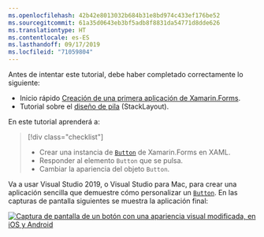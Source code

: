 ```yaml
---
ms.openlocfilehash: 42b42e8013032b684b31e8bd974c433ef176be52
ms.sourcegitcommit: 61a35d0643eb3bf5adb8f8831da54771d8dde626
ms.translationtype: HT
ms.contentlocale: es-ES
ms.lasthandoff: 09/17/2019
ms.locfileid: "71059804"
---
```

Antes de intentar este tutorial, debe haber completado correctamente lo siguiente:

- Inicio rápido [Creación de una primera aplicación de Xamarin.Forms](~/get-started/first-app/index.md).
- Tutorial sobre el [diseño de pila](~/get-started/tutorials/stacklayout/index.yml) (StackLayout).

En este tutorial aprenderá a:

> [!div class="checklist"]
>
> - Crear una instancia de [`Button`](xref:Xamarin.Forms.Button) de Xamarin.Forms en XAML.
> - Responder al elemento `Button` que se pulsa.
> - Cambiar la apariencia del objeto `Button`.

Va a usar Visual Studio 2019, o Visual Studio para Mac, para crear una aplicación sencilla que demuestre cómo personalizar un [`Button`](xref:Xamarin.Forms.Button). En las capturas de pantalla siguientes se muestra la aplicación final:

[![Captura de pantalla de un botón con una apariencia visual modificada, en iOS y Android](../images/change-button-appearance.png "Botón con apariencia modificada")](../images/change-button-appearance-large.png#lightbox "Botón con apariencia modificada")
